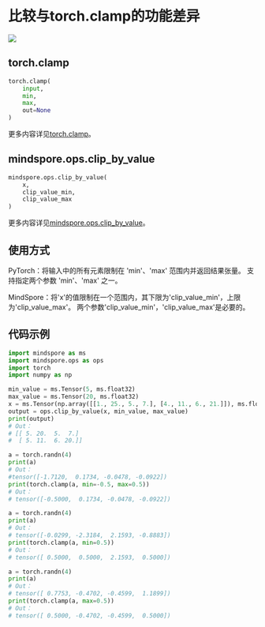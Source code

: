 # 比较与torch.clamp的功能差异

<a href="https://gitee.com/mindspore/docs/blob/master/docs/mindspore/source_zh_cn/note/api_mapping/pytorch_diff/clip_by_value.md" target="_blank"><img src="https://mindspore-website.obs.cn-north-4.myhuaweicloud.com/website-images/master/resource/_static/logo_source.png"></a>

## torch.clamp

```python
torch.clamp(
    input,
    min,
    max,
    out=None
)
```

更多内容详见[torch.clamp](https://pytorch.org/docs/1.5.0/torch.html#torch.clamp)。

## mindspore.ops.clip_by_value

```python
mindspore.ops.clip_by_value(
    x,
    clip_value_min,
    clip_value_max
)
```

更多内容详见[mindspore.ops.clip_by_value](https://mindspore.cn/docs/zh-CN/master/api_python/ops/mindspore.ops.clip_by_value.html#mindspore.ops.clip_by_value)。

## 使用方式

PyTorch：将输入中的所有元素限制在 'min'、'max' 范围内并返回结果张量。 支持指定两个参数 'min'、'max' 之一。

MindSpore：将'x'的值限制在一个范围内，其下限为'clip_value_min'，上限为'clip_value_max'。 两个参数'clip_value_min'，'clip_value_max'是必要的。

## 代码示例

```python
import mindspore as ms
import mindspore.ops as ops
import torch
import numpy as np

min_value = ms.Tensor(5, ms.float32)
max_value = ms.Tensor(20, ms.float32)
x = ms.Tensor(np.array([[1., 25., 5., 7.], [4., 11., 6., 21.]]), ms.float32)
output = ops.clip_by_value(x, min_value, max_value)
print(output)
# Out：
# [[ 5. 20.  5.  7.]
#  [ 5. 11.  6. 20.]]

a = torch.randn(4)
print(a)
# Out：
#tensor([-1.7120,  0.1734, -0.0478, -0.0922])
print(torch.clamp(a, min=-0.5, max=0.5))
# Out：
# tensor([-0.5000,  0.1734, -0.0478, -0.0922])

a = torch.randn(4)
print(a)
# Out：
# tensor([-0.0299, -2.3184,  2.1593, -0.8883])
print(torch.clamp(a, min=0.5))
# Out：
# tensor([ 0.5000,  0.5000,  2.1593,  0.5000])

a = torch.randn(4)
print(a)
# Out：
# tensor([ 0.7753, -0.4702, -0.4599,  1.1899])
print(torch.clamp(a, max=0.5))
# Out：
# tensor([ 0.5000, -0.4702, -0.4599,  0.5000])
```